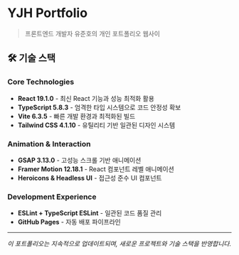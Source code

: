 # YJH Portfolio

> 프론트엔드 개발자 유준호의 개인 포트폴리오 웹사이

## 🛠️ 기술 스택

### Core Technologies

- **React 19.1.0** - 최신 React 기능과 성능 최적화 활용
- **TypeScript 5.8.3** - 엄격한 타입 시스템으로 코드 안정성 확보
- **Vite 6.3.5** - 빠른 개발 환경과 최적화된 빌드
- **Tailwind CSS 4.1.10** - 유틸리티 기반 일관된 디자인 시스템

### Animation & Interaction

- **GSAP 3.13.0** - 고성능 스크롤 기반 애니메이션
- **Framer Motion 12.18.1** - React 컴포넌트 레벨 애니메이션
- **Heroicons & Headless UI** - 접근성 준수 UI 컴포넌트

### Development Experience

- **ESLint + TypeScript ESLint** - 일관된 코드 품질 관리
- **GitHub Pages** - 자동 배포 파이프라인

---

_이 포트폴리오는 지속적으로 업데이트되며, 새로운 프로젝트와 기술 스택을 반영합니다._
